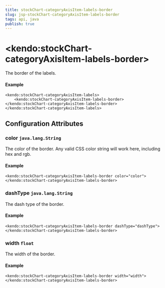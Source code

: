```yaml
---
title: stockChart-categoryAxisItem-labels-border
slug: jsp-stockChart-categoryAxisItem-labels-border
tags: api, java
publish: true
---
```


# \<kendo:stockChart-categoryAxisItem-labels-border\>

The border of the labels.

#### Example
    <kendo:stockChart-categoryAxisItem-labels>
        <kendo:stockChart-categoryAxisItem-labels-border></kendo:stockChart-categoryAxisItem-labels-border>
    </kendo:stockChart-categoryAxisItem-labels>

## Configuration Attributes

### color `java.lang.String`

The color of the border. Any valid CSS color string will work here, including hex and rgb.

#### Example
    <kendo:stockChart-categoryAxisItem-labels-border color="color">
    </kendo:stockChart-categoryAxisItem-labels-border>

### dashType `java.lang.String`

The dash type of the border.

#### Example
    <kendo:stockChart-categoryAxisItem-labels-border dashType="dashType">
    </kendo:stockChart-categoryAxisItem-labels-border>

### width `float`

The width of the border.

#### Example
    <kendo:stockChart-categoryAxisItem-labels-border width="width">
    </kendo:stockChart-categoryAxisItem-labels-border>

 

